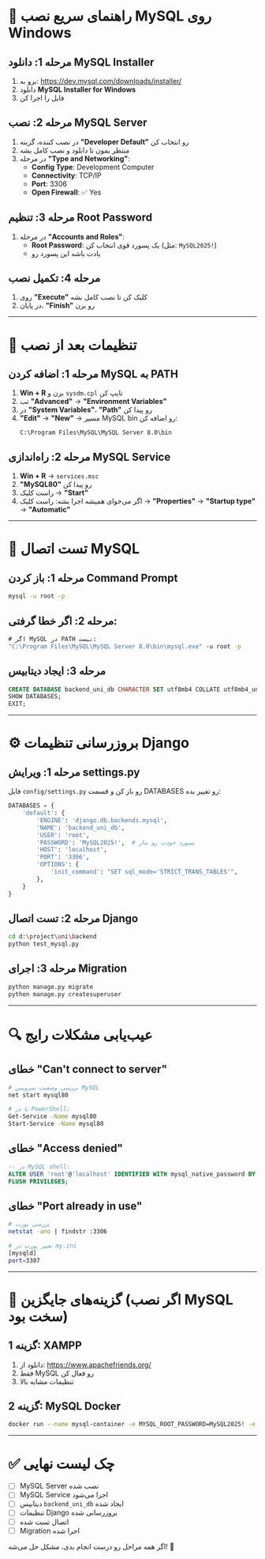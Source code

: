 # 🚀 راهنمای سریع نصب MySQL روی Windows

## مرحله 1: دانلود MySQL Installer
1. برو به: https://dev.mysql.com/downloads/installer/
2. دانلود **MySQL Installer for Windows**
3. فایل را اجرا کن

## مرحله 2: نصب MySQL Server
1. در نصب کننده، گزینه **"Developer Default"** رو انتخاب کن
2. منتظر بمون تا دانلود و نصب کامل بشه
3. در مرحله **"Type and Networking"**:
   - **Config Type**: Development Computer
   - **Connectivity**: TCP/IP
   - **Port**: 3306
   - **Open Firewall**: ✅ Yes

## مرحله 3: تنظیم Root Password
1. در مرحله **"Accounts and Roles"**:
   - **Root Password**: یک پسورد قوی انتخاب کن (مثل: `MySQL2025!`)
   - یادت باشه این پسورد رو

## مرحله 4: تکمیل نصب
1. روی **"Execute"** کلیک کن تا نصب کامل بشه
2. در پایان، **"Finish"** رو بزن

---

# 🔧 تنظیمات بعد از نصب

## مرحله 1: اضافه کردن MySQL به PATH
1. **Win + R** بزن و `sysdm.cpl` تایپ کن
2. تب **"Advanced"** → **"Environment Variables"**
3. در **"System Variables"**، **"Path"** رو پیدا کن
4. **"Edit"** → **"New"** → مسیر MySQL bin رو اضافه کن:
   ```
   C:\Program Files\MySQL\MySQL Server 8.0\bin
   ```

## مرحله 2: راه‌اندازی MySQL Service
1. **Win + R** → `services.msc`
2. **"MySQL80"** رو پیدا کن
3. راست کلیک → **"Start"**
4. اگر می‌خوای همیشه اجرا بشه: راست کلیک → **"Properties"** → **"Startup type"** → **"Automatic"**

---

# 🧪 تست اتصال MySQL

## مرحله 1: باز کردن Command Prompt
```cmd
mysql -u root -p
```

## مرحله 2: اگر خطا گرفتی:
```cmd
# اگر MySQL در PATH نیست:
"C:\Program Files\MySQL\MySQL Server 8.0\bin\mysql.exe" -u root -p
```

## مرحله 3: ایجاد دیتابیس
```sql
CREATE DATABASE backend_uni_db CHARACTER SET utf8mb4 COLLATE utf8mb4_unicode_ci;
SHOW DATABASES;
EXIT;
```

---

# ⚙️ بروزرسانی تنظیمات Django

## مرحله 1: ویرایش settings.py
فایل `config/settings.py` رو باز کن و قسمت DATABASES رو تغییر بده:

```python
DATABASES = {
    'default': {
        'ENGINE': 'django.db.backends.mysql',
        'NAME': 'backend_uni_db',
        'USER': 'root',
        'PASSWORD': 'MySQL2025!',  # پسورد خودت رو بذار
        'HOST': 'localhost',
        'PORT': '3306',
        'OPTIONS': {
            'init_command': "SET sql_mode='STRICT_TRANS_TABLES'",
        },
    }
}
```

## مرحله 2: تست اتصال Django
```bash
cd d:\project\uni\backend
python test_mysql.py
```

## مرحله 3: اجرای Migration
```bash
python manage.py migrate
python manage.py createsuperuser
```

---

# 🔍 عیب‌یابی مشکلات رایج

## خطای "Can't connect to server"
```bash
# بررسی وضعیت سرویس MySQL
net start mysql80

# یا در PowerShell:
Get-Service -Name mysql80
Start-Service -Name mysql80
```

## خطای "Access denied"
```sql
-- در MySQL shell:
ALTER USER 'root'@'localhost' IDENTIFIED WITH mysql_native_password BY 'your_password';
FLUSH PRIVILEGES;
```

## خطای "Port already in use"
```bash
# بررسی پورت
netstat -ano | findstr :3306

# تغییر پورت در my.ini
[mysqld]
port=3307
```

---

# 📱 گزینه‌های جایگزین (اگر نصب MySQL سخت بود)

## گزینه 1: XAMPP
1. دانلود از: https://www.apachefriends.org/
2. فقط MySQL رو فعال کن
3. تنظیمات مشابه بالا

## گزینه 2: MySQL Docker
```bash
docker run --name mysql-container -e MYSQL_ROOT_PASSWORD=MySQL2025! -e MYSQL_DATABASE=backend_uni_db -p 3306:3306 -d mysql:8.0
```

---

# ✅ چک لیست نهایی

- [ ] MySQL Server نصب شده
- [ ] MySQL Service اجرا می‌شود
- [ ] دیتابیس `backend_uni_db` ایجاد شده
- [ ] تنظیمات Django بروزرسانی شده
- [ ] اتصال تست شده
- [ ] Migration اجرا شده

اگر همه مراحل رو درست انجام بدی، مشکل حل می‌شه! 🎉
